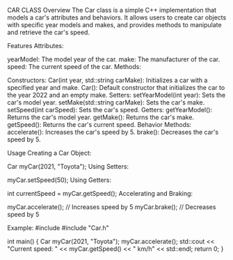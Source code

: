 CAR CLASS
Overview
The Car class is a simple C++ implementation that models a car's attributes and behaviors. It allows users to create car objects with specific year models and makes, and provides methods to manipulate and retrieve the car's speed.

Features
Attributes:

yearModel: The model year of the car.
make: The manufacturer of the car.
speed: The current speed of the car.
Methods:

Constructors:
Car(int year, std::string carMake): Initializes a car with a specified year and make.
Car(): Default constructor that initializes the car to the year 2022 and an empty make.
Setters:
setYearModel(int year): Sets the car's model year.
setMake(std::string carMake): Sets the car's make.
setSpeed(int carSpeed): Sets the car's speed.
Getters:
getYearModel(): Returns the car's model year.
getMake(): Returns the car's make.
getSpeed(): Returns the car's current speed.
Behavior Methods:
accelerate(): Increases the car's speed by 5.
brake(): Decreases the car's speed by 5.

Usage
Creating a Car Object:

  Car myCar(2021, "Toyota");
  Using Setters:

  myCar.setSpeed(50);
  Using Getters:

  int currentSpeed = myCar.getSpeed();
  Accelerating and Braking:

  myCar.accelerate(); // Increases speed by 5
  myCar.brake();      // Decreases speed by 5

Example:
#include <iostream>
#include "Car.h"

int main() {
    Car myCar(2021, "Toyota");
    myCar.accelerate();
    std::cout << "Current speed: " << myCar.getSpeed() << " km/h" << std::endl;
    return 0;
}
